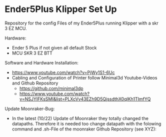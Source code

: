 # Ender5Plus Klipper Set Up

Repository for the config Files of my Ender5Plus running Klipper with a skr 3 EZ MCU.

Hardware:
* Ender 5 Plus if not given all default Stock
* MCU SKR 3 EZ BTT 

Software and Hardware Installation:
* https://www.youtube.com/watch?v=PjWy1S1-6Uc
* Cabling and Configuration of Printer follow  Minimal3d Youtube-Videos and Github Repository
  * https://github.com/minimal3dp
  * https://www.youtube.com/watch?v=NSJYIFKsSMI&list=PLXcVv43EZh9D5QjssdthX0qlKh1TImfYQ

Update Moonraker-Bug:
* In the latest (10/22) Update of Moonraker they totally changed the datapaths. Therefore it is needed too change datapath with the folowing command and .sh-File of the moonraker Github Repository (see XYZ):

